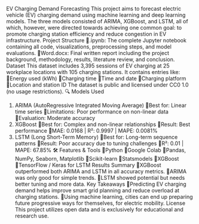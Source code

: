 EV Charging Demand Forecasting
This project aims to forecast electric vehicle (EV) charging demand using machine learning and deep learning models. The three models consisted of ARIMA, XGBoost, and LSTM, all of which, however, were directed towards achieving one common goal: to promote charging station efficiency and reduce congestion in EV infrastructure.
Project Structure
.ipynb: The complete Jupyter notebook containing all code, visualizations, preprocessing steps, and model evaluations.
Word.docx: Final written report including the project background, methodology, results, literature review, and conclusion.
Dataset
This dataset includes 3,395 sessions of EV charging at 25 workplace locations with 105 charging stations. It contains entries like:
Energy used (kWh)
Charging time
Time and date
Charging platform
Location and station ID
The dataset is public and licensed under CC0 1.0 (no usage restrictions).
🔍 Models Used
1. ARIMA (AutoRegressive Integrated Moving Average)
Best for: Linear time series
Limitations: Poor performance on non-linear data
Evaluation: Moderate accuracy
2. XGBoost
Best for: Complex and non-linear relationships
Result: Best performance
MAE: 0.0168 | R²: 0.9997 | MAPE: 0.0081%
3. LSTM (Long Short-Term Memory)
Best for: Long-term sequence patterns
Result: Poor accuracy due to tuning challenges
R²: 0.01 | MAPE: 67.85%
🛠️ Features & Tools
Python
Google Colab
Pandas, NumPy, Seaborn, Matplotlib
Scikit-learn
Statsmodels
XGBoost
TensorFlow / Keras for LSTM
 Results Summary
XGBoost outperformed both ARIMA and LSTM in all accuracy metrics.
ARIMA was only good for simple trends.
LSTM showed potential but needs better tuning and more data.
Key Takeaways
Predicting EV charging demand helps improve smart grid planning and reduce overload at charging stations.
Using machine learning, cities can end up preparing future progressive ways for themselves, for electric mobility.
License
This project utilizes open data and is exclusively for educational and research use.

